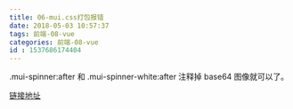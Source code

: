 ```yaml
---
title: 06-mui.css打包报错
date: 2018-05-03 10:57:37
tags: 前端-08-vue
categories: 前端-08-vue
id : 1537686174404
---
```

.mui-spinner:after 和 .mui-spinner-white:after 注释掉 base64 图像就可以了。

[链接地址](https://segmentfault.com/q/1010000010058553)